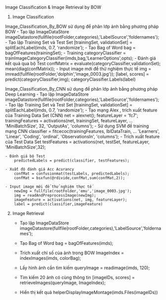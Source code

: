 Image Classification & Image Retrieval by BOW 

1. Image Classification 

Image_Classification_By_BOW sử dụng để phân lớp ảnh bằng phương pháp BOW 
	- Tạo lập ImageDataStore
		imageDatastore(fullfile(rootFolder,categories),'LabelSource','foldernames');
	- Tạo lập Training Set và Test Set
		[trainingSet, validationSet] = splitEachLabel(imds, 0.7, 'randomize');
	- Tạo Bag of Word
		bag = bagOfFeatures(trainingSet);
	- Training 
		categoryClassifier = trainImageCategoryClassifier(imds,bag,'LearnerOptions',opts);
	- Đánh giá kết quả qua bộ Test
		confMatrix = evaluate(categoryClassifier,validationSet);
		mean(diag(confMatrix));
	- Input image mới để thử nghiệm thực tế
		img = imread(fullfile(rootFolder,'dolphin','image_0003.jpg'));
		[label, scores] = predict(categoryClassifier,img);
		categoryClassifier.Labels(label)

Image_Classification_By_CNN sử dụng để phân lớp ảnh bằng phương pháp Deep Learning
	- Tạo lập ImageDataStore
		imageDatastore(fullfile(rootFolder,categories),'LabelSource','foldernames');
	- Tạo lập Training Set và Test Set
		[trainingSet, validationSet] = splitEachLabel(imds, 0.7, 'randomize');
	- Tạo mạng Alex , trích xuất feature của Training Data Set (CNN)
		net = alexnet();
		featureLayer = 'fc7';
		trainingFeatures = activations(net, trainingSet, featureLayer, ...
    					'MiniBatchSize', 32, 'OutputAs', 'columns');
	- Sử dụng SVM để training mạng CNN
		classifier = fitcecoc(trainingFeatures, lblDataTrain, ...
    				'Learners', 'Linear', 'Coding', 'ordinal', 'ObservationsIn', 'columns');
	- Trích xuất feature của Test Data Set
		testFeatures = activations(net, testSet, featureLayer, 'MiniBatchSize',32);

	- Đánh giá bộ Test
		predictedLabels = predict(classifier, testFeatures);

	- Xuất độ đánh giá Acc Acurancy
		confMat = confusionmat(testLabels, predictedLabels);
		confMat = bsxfun(@rdivide,confMat,sum(confMat,2));

	- Input image mới để thử nghiệm thực tế
		newImg = fullfile(rootFolder,'emu','image_0003.jpg');
		img = readAndPreprocessImage(newImg);
		imageFeature = activations(net, img, featureLayer);
		label = predict(classifier,imageFeature)

2. Image Retrieval
	- Tạo lập ImageDataStore
		imageDatastore(fullfile(rootFolder,categories),'LabelSource','foldernames');
	- Tạo Bag of Word
		bag = bagOfFeatures(imds);
	- Trích xuất chỉ số của ảnh trong BOW
		ImageIndex = indexImages(imds, colorBag);

	- Lấy hình ảnh cần tìm kiếm
		queryImage = readimage(imds, 120);

	- Tìm kiếm 20 ảnh có cùng thông tin
		[imageIDs, scores] = retrieveImages(queryImage, ImageIndex);

	- Hiển thị kết quả
		helperDisplayImageMontage(imds.Files(imageIDs))
